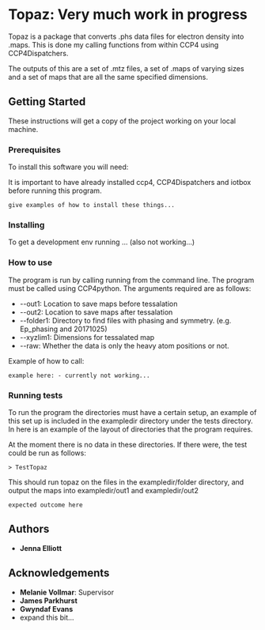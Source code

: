 # Topaz: Very much work in progress

Topaz is a package that converts .phs data files for electron density into
.maps. This is done my calling functions from within CCP4 using CCP4Dispatchers.

The outputs of this are a set of .mtz files, a set of .maps of varying sizes and
a set of maps that are all the same specified dimensions. 


## Getting Started

These instructions will get a copy of the project working on your local machine. 

### Prerequisites

To install this software you will need: 

It is important to have already installed ccp4, CCP4Dispatchers and iotbox
before running this program. 

```
give examples of how to install these things...
```

### Installing

To get a development env running ... (also not working...)

### How to use

The program is run by calling running from the command line. The program must be
called using CCP4python. The arguments
required are as follows:

* --out1: Location to save maps before tessalation
* --out2: Location to save maps after tessalation
* --folder1: Directory to find files with phasing and symmetry. (e.g. Ep\_phasing
  and 20171025)
* --xyzlim1: Dimensions for tessalated map
* --raw: Whether the data is only the heavy atom positions or not. 

Example of how to call:
```
example here: - currently not working...
```

### Running tests

To run the program the directories must have a certain setup, an example of this
set up is included in the exampledir directory under the tests directory. In
here is an example of the layout of directories that the program requires. 

At the moment there is no data in these directories. If there were, the test
could be run as follows: 

```
> TestTopaz 
```

This should run topaz on the files in the exampledir/folder directory, and
output the maps into exampledir/out1 and exampledir/out2

```
expected outcome here
```


## Authors

* **Jenna Elliott** 

## Acknowledgements

* **Melanie Vollmar**: Supervisor
* **James Parkhurst**
* **Gwyndaf Evans**
* expand this bit...


